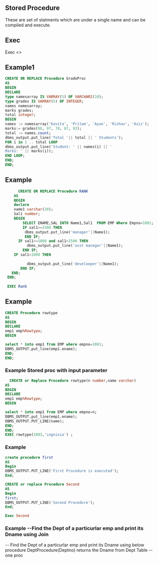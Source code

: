 ## Stored Procedure
These are set of statments which are under a single name and can be compiled and execute.

## Exec
Exec <<Procedure Name>>
  

## Example1
```sql
CREATE OR REPLACE Procedure GradeProc 
AS
BEGIN
DECLARE
type namesarray IS VARRAY(5) OF VARCHAR2(10);
type grades IS VARRAY(5) OF INTEGER;
names namesarray;
marks grades;
total integer;
BEGIN
names := namesarray('Kavita', 'Pritam', 'Ayan', 'Rishav', 'Aziz');
marks:= grades(98, 97, 78, 87, 92);
total := names.count;
dbms_output.put_line('Total '|| total || ' Students');
FOR i in 1 .. total LOOP
dbms_output.put_line('Student: ' || names(i) || '
Marks: ' || marks(i));
END LOOP;
END;
END;

```
## Example
```sql
      CREATE OR REPLACE Procedure RANK
    AS
    BEGIN
    declare
    name1 varchar(20);
    Sal1 number;
    BEGIN
        SELECT ENAME,SAL INTO Name1,Sal1  FROM EMP Where Empno=1001;
        IF sal1>=1500 THEN
         dbms_output.put_line('manager'||Name1);
         END IF;
      IF sal1>=1000 and sal1<1500 THEN
          dbms_output.put_line('asst manager'||Name1);
        END IF;
    IF sal1<1000 THEN
     
          dbms_output.put_line('develoeper'||Name1);
       END IF;
   END;
 END;
 
 EXEC Rank
```  

 ## Example 
  ```sql
  CREATE Procedure rowtype
AS
BEGIN
DECLARE
emp1 emp%Rowtype;
BEGIN

select * into emp1 from EMP where empno=1001;
DBMS_OUTPUT.put_line(emp1.ename);
END;
END;  
 ```
  
### Example Stored proc with input parameter
```sql
  CREATE or Replace Procedure rowtype(n number,name varchar)
AS
BEGIN
DECLARE
emp1 emp%Rowtype;
BEGIN

select * into emp1 from EMP where empno=n;
DBMS_OUTPUT.put_line(emp1.ename);
DBMS_OUTPUT.PUT_LINE(name);
END;
END;
EXEC rowtype(1003,'cognixia') ; 
```  

  ### Example
  ```sql
  create procedure first
AS
Begin
DBMS_OUTPUT.PUT_LINE('First Procedure is executed');
End;

CREATE or replace Procedure Second
AS
Begin
first;
DBMS_OUTPUT.PUT_LINE('Second Procedure');
End;

Exec Second
  ```
  ### Example --Find the Dept of a particurlar emp and print its Dname using Join
-- Find the Dept of a particurlar emp and print its Dname using below procedure
   DeptProcedure(Deptno) returns the Dname from Dept Table --one proc
